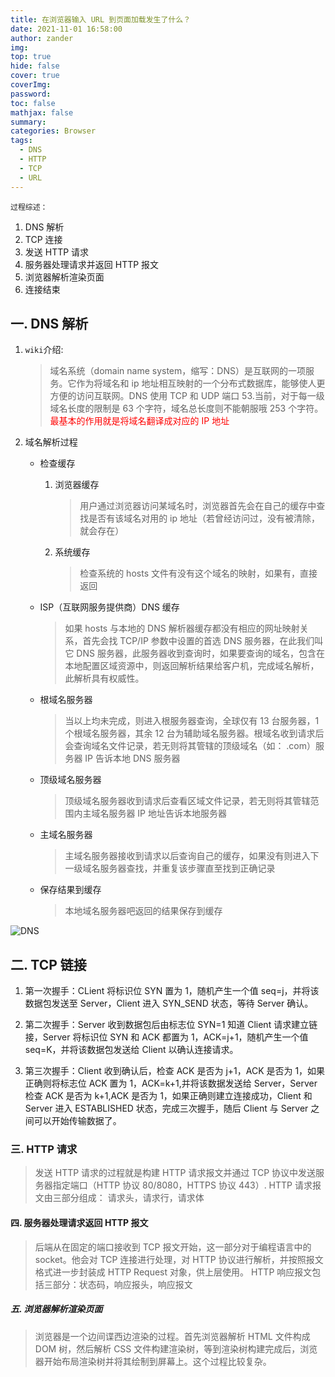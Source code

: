 ```yaml
---
title: 在浏览器输入 URL 到页面加载发生了什么？
date: 2021-11-01 16:58:00
author: zander
img: 
top: true
hide: false
cover: true
coverImg: 
password: 
toc: false
mathjax: false
summary: 
categories: Browser
tags:
  - DNS
  - HTTP
  - TCP
  - URL
---
```


`过程综述：`

1. DNS 解析
2. TCP 连接
3. 发送 HTTP 请求
4. 服务器处理请求并返回 HTTP 报文
5. 浏览器解析渲染页面
6. 连接结束

## 一. DNS 解析

1. `wiki`介绍:
   > 域名系统（domain name system，缩写：DNS）是互联网的一项服务。它作为将域名和 ip 地址相互映射的一个分布式数据库，能够使人更方便的访问互联网。DNS 使用 TCP 和 UDP 端口 53.当前，对于每一级域名长度的限制是 63 个字符，域名总长度则不能朝服哦 253 个字符。<font color=red>最基本的作用就是将域名翻译成对应的 IP 地址</font>
2. 域名解析过程

   - 检查缓存
     1. 浏览器缓存
        > 用户通过浏览器访问某域名时，浏览器首先会在自己的缓存中查找是否有该域名对用的 ip 地址（若曾经访问过，没有被清除，就会存在）
     2. 系统缓存
        > 检查系统的 hosts 文件有没有这个域名的映射，如果有，直接返回
   - ISP（互联网服务提供商）DNS 缓存
     > 如果 hosts 与本地的 DNS 解析器缓存都没有相应的网址映射关系，首先会找 TCP/IP 参数中设置的首选 DNS 服务器，在此我们叫它 DNS 服务器，此服务器收到查询时，如果要查询的域名，包含在本地配置区域资源中，则返回解析结果给客户机，完成域名解析，此解析具有权威性。
   - 根域名服务器
     > 当以上均未完成，则进入根服务器查询，全球仅有 13 台服务器，1 个根域名服务器，其余 12 台为辅助域名服务器。根域名收到请求后会查询域名文件记录，若无则将其管辖的顶级域名（如： .com）服务器 IP 告诉本地 DNS 服务器
   - 顶级域名服务器
     > 顶级域名服务器收到请求后查看区域文件记录，若无则将其管辖范围内主域名服务器 IP 地址告诉本地服务器
   - 主域名服务器
     > 主域名服务器接收到请求以后查询自己的缓存，如果没有则进入下一级域名服务器查找，并重复该步骤直至找到正确记录
   - 保存结果到缓存

     > 本地域名服务器吧返回的结果保存到缓存

![DNS](/chintdev.github.io/images/dns.jpg)

## 二. TCP 链接

1. 第一次握手：CLient 将标识位 SYN 置为 1，随机产生一个值 seq=j，并将该数据包发送至 Server，Client 进入 SYN_SEND 状态，等待 Server 确认。

2. 第二次握手：Server 收到数据包后由标志位 SYN=1 知道 Client 请求建立链接，Server 将标识位 SYN 和 ACK 都置为 1，ACK=j+1，随机产生一个值 seq=K，并将该数据包发送给 Client 以确认连接请求。

3. 第三次握手：Client 收到确认后，检查 ACK 是否为 j+1，ACK 是否为 1，如果正确则将标志位 ACK 置为 1，ACK=k+1,并将该数据发送给 Server，Server 检查 ACK 是否为 k+1,ACK 是否为 1，如果正确则建立连接成功，Client 和 Server 进入 ESTABLISHED 状态，完成三次握手，随后 Client 与 Server 之间可以开始传输数据了。

### 三. HTTP 请求

> 发送 HTTP 请求的过程就是构建 HTTP 请求报文并通过 TCP 协议中发送服务器指定端口（HTTP 协议 80/8080，HTTPS 协议 443）.
> HTTP 请求报文由三部分组成： 请求头，请求行，请求体

#### 四. 服务器处理请求返回 HTTP 报文

> 后端从在固定的端口接收到 TCP 报文开始，这一部分对于编程语言中的 socket。他会对 TCP 连接进行处理，对 HTTP 协议进行解析，并按照报文格式进一步封装成 HTTP Request 对象，供上层使用。
> HTTP 响应报文包括三部分：状态码，响应报头，响应报文

##### 五. 浏览器解析渲染页面

> 浏览器是一个边间谍西边渲染的过程。首先浏览器解析 HTML 文件构成 DOM 树，然后解析 CSS 文件构建渲染树，等到渲染树构建完成后，浏览器开始布局渲染树并将其绘制到屏幕上。这个过程比较复杂。

###
